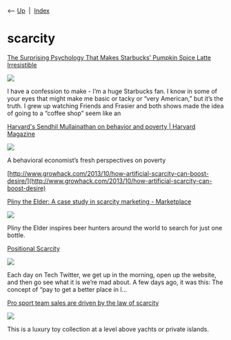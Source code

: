 <div class="nav">

⟵ [Up](index.html)  \|  [Index](index.html)

</div>

# scarcity

<div class="cards">

<div class="card">

<div class="card-title">

[The Surprising Psychology That Makes Starbucks’ Pumpkin Spice Latte
Irresistible](https://www.choicehacking.com/2024/10/16/the-surprising-psychology-that-makes-starbucks-pumpkin-spice-latte-irresistible/)

</div>

<div class="card-image">

[![](https://www.choicehacking.com/wp-content/uploads/2024/05/Copy-of-Choice-Hacking-Podcast-Social-Image-Client-Logos-21.png)](https://www.choicehacking.com/2024/10/16/the-surprising-psychology-that-makes-starbucks-pumpkin-spice-latte-irresistible/)

</div>

I have a confession to make - I’m a huge Starbucks fan. I know in some
of your eyes that might make me basic or tacky or “very American,” but
it’s the truth. I grew up watching Friends and Frasier and both shows
made the idea of going to a “coffee shop” seem like an

</div>

<div class="card">

<div class="card-title">

[Harvard's Sendhil Mullainathan on behavior and poverty \| Harvard
Magazine](http://www.harvardmagazine.com/2015/05/the-science-of-scarcity)

</div>

<div class="card-image">

[![](https://www.harvardmagazine.com/sites/default/files/img/article/0415/mj15_p38_01.jpg)](http://www.harvardmagazine.com/2015/05/the-science-of-scarcity)

</div>

A behavioral economist’s fresh perspectives on poverty

</div>

<div class="card">

<div class="card-title">

[http://www.growhack.com/2013/10/how-artificial-scarcity-can-boost-desire/](http://www.growhack.com/2013/10/how-artificial-scarcity-can-boost-desire)

</div>

</div>

<div class="card">

<div class="card-title">

[Pliny the Elder: A case study in scarcity marketing -
Marketplace](http://www.marketplace.org/2014/09/18/business/pliny-elder-case-study-scarcity-marketing)

</div>

<div class="card-image">

[![](https://www.marketplace.org/wp-content/uploads/2014/09/467651337.jpg?fit=1800%2C1000&w=1200)](http://www.marketplace.org/2014/09/18/business/pliny-elder-case-study-scarcity-marketing)

</div>

Pliny the Elder inspires beer hunters around the world to search for
just one bottle.

</div>

<div class="card">

<div class="card-title">

[Positional
Scarcity](https://alexdanco.com/2019/09/07/positional-scarcity)

</div>

<div class="card-image">

[![](https://alexdanco.com/wp-content/uploads/2019/09/vd1.png?w=1200)](https://alexdanco.com/2019/09/07/positional-scarcity)

</div>

Each day on Tech Twitter, we get up in the morning, open up the website,
and then go see what it is we’re mad about. A few days ago, it was this:
The concept of “pay to get a better place in l…

</div>

<div class="card">

<div class="card-title">

[Pro sport team sales are driven by the law of
scarcity](https://www.axios.com/2022/06/25/pro-sport-team-values-go-up)

</div>

<div class="card-image">

[![](https://images.axios.com/6td7Ic6lmxHHn-PFUTE4Har8XY8=/0x0:1920x1080/1366x768/2022/06/25/1656164407666.jpg)](https://www.axios.com/2022/06/25/pro-sport-team-values-go-up)

</div>

This is a luxury toy collection at a level above yachts or private
islands.

</div>

</div>
